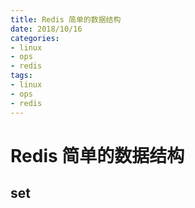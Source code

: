 ```yaml
---
title: Redis 简单的数据结构
date: 2018/10/16
categories: 
- linux
- ops
- redis
tags: 
- linux
- ops
- redis
---
```

# Redis 简单的数据结构
## set
<!--more-->